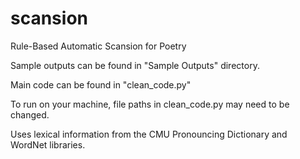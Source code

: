 # scansion
Rule-Based Automatic Scansion for Poetry

Sample outputs can be found in "Sample Outputs" directory.

Main code can be found in "clean_code.py"

To run on your machine, file paths in clean_code.py may need to be changed.

Uses lexical information from the CMU Pronouncing Dictionary and WordNet libraries.

